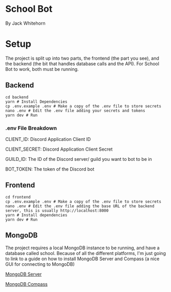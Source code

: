 # School Bot

By Jack Whitehorn

# Setup

The project is split up into two parts, the frontend (the part you see), 
and the backend (the bit that handles database calls and the API). For School Bot to work, both must be running.

## Backend

```shell
cd backend
yarn # Install Dependencies
cp .env.example .env # Make a copy of the .env file to store secrets
nano .env # Edit the .env file adding your secrets and tokens
yarn dev # Run
```

### .env File Breakdown

CLIENT_ID: Discord Application Client ID

CLIENT_SECRET: Discord Application Client Secret

GUILD_ID: The ID of the Discord server/ guild you want to bot to be in

BOT_TOKEN: The token of the Discord bot

## Frontend

```shell
cd frontend
cp .env.example .env # Make a copy of the .env file to store secrets
nano .env # Edit the .env file adding the base URL of the backend server, this is usually http://localhost:8000
yarn # Install dependencies
yarn dev # Run
```

## MongoDB
The project requires a local MongoDB instance to be running, and have a database called school.
Because of all the different platforms, I'm just going to link to a guide on how to install MongoDB Server and Compass 
(a nice GUI for connecting to MongoDB)

[MongoDB Server](https://docs.mongodb.com/manual/installation/#mongodb-community-edition-installation-tutorials)

[MongoDB Compass](https://docs.mongodb.com/compass/current/install)